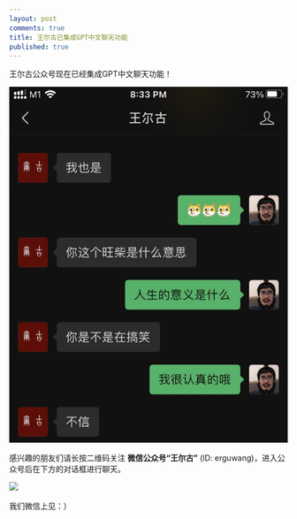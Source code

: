 ```yaml
---
layout: post
comments: true
title: 王尔古已集成GPT中文聊天功能
published: true
---
```



王尔古公众号现在已经集成GPT中文聊天功能！

![](/images/202009/1.jpg)

感兴趣的朋友们请长按二维码关注 **微信公众号“王尔古”** (ID: erguwang)，进入公众号后在下方的对话框进行聊天。

![](/images/dashang/gongzhonghao.jpg)

我们微信上见：）
